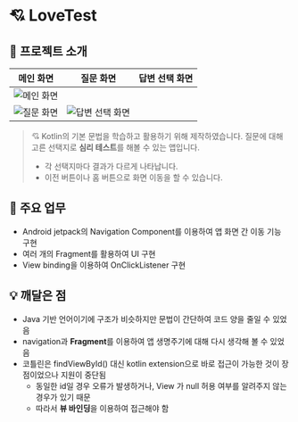 # 💘 LoveTest
## 📖 프로젝트 소개
| 메인 화면 | 질문 화면 | 답변 선택 화면 |
|--|--|--|
| ![메인 화면](https://github.com/Wise-99/LoveTest/assets/90273263/480788f4-0dff-4a25-86e3-3fae55e45908)
| ![질문 화면](https://file.notion.so/f/s/7f4063c5-ee21-42c2-9c7f-9ccf2a9a8d15/Untitled.png?id=6b2bb482-5bf0-433e-b49c-4ededea2907d&table=block&spaceId=4fee607c-9fab-47df-96d0-8ba12808c88d&expirationTimestamp=1687417970002&signature=hsT_yO8rxJRNi236FDTRWYHMiFsl1KKYVIVTcB3EJoo&downloadName=Untitled.png) | ![답변 선택 화면](https://file.notion.so/f/s/196f1a58-6ded-41dd-8e0a-806d8523eaf2/Untitled.png?id=77da3aa1-ee28-48e7-bc93-e9406634246d&table=block&spaceId=4fee607c-9fab-47df-96d0-8ba12808c88d&expirationTimestamp=1687417975061&signature=G3THVHkoqJLpBVnV81v0tDlyrl8uFrGuXwnx08_FGlg&downloadName=Untitled.png) |


> 💘 Kotlin의 기본 문법을 학습하고 활용하기 위해 제작하였습니다. 질문에 대해 고른 선택지로 **심리 테스트**를 해볼 수 있는 앱입니다.
> 
> -   각 선택지마다 결과가 다르게 나타납니다.
> -   이전 버튼이나 홈 버튼으로 화면 이동을 할 수 있습니다.

## 📄 주요 업무
-   Android jetpack의 Navigation Component를 이용하여 앱 화면 간 이동 기능 구현
-   여러 개의 Fragment를 활용하여 UI 구현
-   View binding을 이용하여 OnClickListener 구현

## 💡 깨달은 점
-   Java 기반 언어이기에 구조가 비슷하지만 문법이 간단하여 코드 양을 줄일 수 있었음
-   navigation과 **Fragment**를 이용하여 앱 생명주기에 대해 다시 생각해 볼 수 있었음
-   코틀린은 findViewById() 대신 kotlin extension으로 바로 접근이 가능한 것이 장점이었으나 지원이 중단됨
    -   동일한 id일 경우 오류가 발생하거나, View 가 null 허용 여부를 알려주지 않는 경우가 있기 때문
    -   따라서 **뷰 바인딩**을 이용하여 접근해야 함
